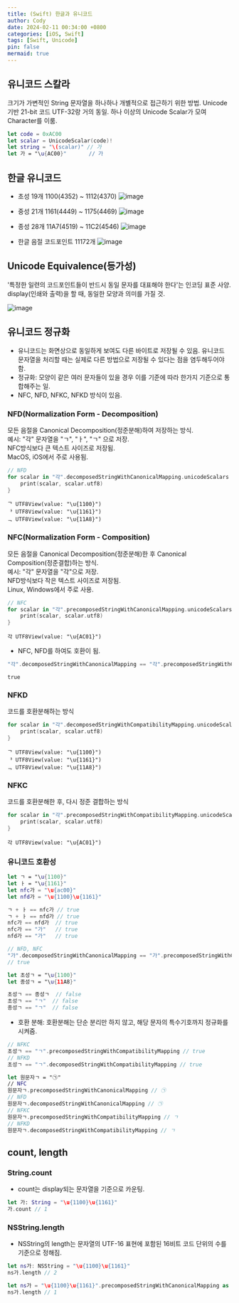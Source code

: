```yaml
---
title: (Swift) 한글과 유니코드
author: Cody
date: 2024-02-11 00:34:00 +0800
categories: [iOS, Swift]
tags: [Swift, Unicode]
pin: false
mermaid: true
---
```


## 유니코드 스칼라
크기가 가변적인 String 문자열을 하나하나 개별적으로 접근하기 위한 방법.
Unicode기반 21-bit 코드
UTF-32랑 거의 동일.
하나 이상의 Unicode Scalar가 모여 Character를 이룸.
```swift
let code = 0xAC00
let scalar = UnicodeScalar(code)!
let string = "\(scalar)" // 가
let 가 = "\u{AC00}"       // 가
```

## 한글 유니코드
- 초성 19개 1100(4352) ~ 1112(4370)
![image](https://github.com/swiftycody/swiftycody.github.io/assets/9062513/e86f3a33-3d0c-4c1e-8e0d-c11472737bf1)

- 중성 21개 1161(4449) ~ 1175(4469)
![image](https://github.com/swiftycody/swiftycody.github.io/assets/9062513/77d27942-5c7a-4c56-ba6d-57afae93e042)

- 종성 28개 11A7(4519) ~ 11C2(4546)
![image](https://github.com/swiftycody/swiftycody.github.io/assets/9062513/d517af35-495a-49fc-b9b0-773e18a8fac1)

- 한글 음절 코드포인트 11172개
![image](https://github.com/swiftycody/swiftycody.github.io/assets/9062513/335c697d-2ae9-4dbd-9c3b-7f2d098189c7)

## Unicode Equivalence(등가성)
'특정한 일련의 코드포인트들이 반드시 동일 문자를 대표해야 한다'는 인코딩 표준 사양.  
display(인쇄와 출력)을 할 때, 동일한 모양과 의미를 가질 것.

![image](https://github.com/swiftycody/swiftycody.github.io/assets/9062513/0dd2986c-8870-494f-bbc5-b6481e00c03d)


## 유니코드 정규화
- 유니코드는 화면상으로 동일하게 보여도 다른 바이트로 저장될 수 있음. 유니코드 문자열을 처리할 때는 실제로 다른 방법으로 저장될 수 있다는 점을 염두해두어야 함.
- 정규화: 모양이 같은 여러 문자들이 있을 경우 이를 기준에 따라 한가지 기준으로 통합해주는 일.
- NFC, NFD, NFKC, NFKD 방식이 있음.
  

### NFD(Normalization Form - Decomposition)
모든 음절을 Canonical Decomposition(정준분해)하여 저장하는 방식.  
예시: "각" 문자열을 "ㄱ", "ㅏ", "ㄱ" 으로 저장.  
NFC방식보다 큰 텍스트 사이즈로 저장됨.  
MacOS, iOS에서 주로 사용됨.
```swift
// NFD
for scalar in "각".decomposedStringWithCanonicalMapping.unicodeScalars {
    print(scalar, scalar.utf8)
}
```
```
ᄀ UTF8View(value: "\u{1100}")
ᅡ UTF8View(value: "\u{1161}")
ᆨ UTF8View(value: "\u{11A8}")
```

### NFC(Normalization Form - Composition)
모든 음절을 Canonical Decomposition(정준분해)한 후 Canonical Composition(정준결합)하는 방식.  
예시: "각" 문자열을 "각"으로 저장.  
NFD방식보다 작은 텍스트 사이즈로 저장됨.   
Linux, Windows에서 주로 사용.
```swift
// NFC
for scalar in "각".precomposedStringWithCanonicalMapping.unicodeScalars {
    print(scalar, scalar.utf8)
}
```
```
각 UTF8View(value: "\u{AC01}")
```

- NFC, NFD를 하여도 호환이 됨.
```swift
"각".decomposedStringWithCanonicalMapping == "각".precomposedStringWithCanonicalMapping
```
```
true
```

### NFKD
코드를 호환분해하는 방식
```swift
for scalar in "각".decomposedStringWithCompatibilityMapping.unicodeScalars {
    print(scalar, scalar.utf8)
}
```
```
ᄀ UTF8View(value: "\u{1100}")
ᅡ UTF8View(value: "\u{1161}")
ᆨ UTF8View(value: "\u{11A8}")
```

### NFKC
코드를 호환분해한 후, 다시 정준 결합하는 방식
```swift
for scalar in "각".precomposedStringWithCompatibilityMapping.unicodeScalars {
    print(scalar, scalar.utf8)
}
```
```
각 UTF8View(value: "\u{AC01}")
```


### 유니코드 호환성
```swift
let ㄱ = "\u{1100}"
let ㅏ = "\u{1161}"
let nfc가 = "\u{ac00}"
let nfd가 = "\u{1100}\u{1161}"

ㄱ + ㅏ == nfc가 // true
ㄱ + ㅏ == nfd가 // true
nfc가 == nfd가  // true
nfc가 == "가"   // true
nfd가 == "가"   // true
```

```swift
// NFD, NFC
"가".decomposedStringWithCanonicalMapping == "가".precomposedStringWithCanonicalMapping
// true
```

```swift
let 초성ㄱ = "\u{1100}"
let 종성ㄱ = "\u{11A8}"

초성ㄱ == 종성ㄱ  // false
초성ㄱ == "ㄱ"  // false
종성ㄱ == "ㄱ"  // false
```

- 호환 분해: 호환분해는 단순 분리만 하지 않고, 해당 문자의 특수기호까지 정규화를 시켜줌.
```swift
// NFKC
초성ㄱ == "ㄱ".precomposedStringWithCompatibilityMapping // true
// NFKD
초성ㄱ == "ㄱ".decomposedStringWithCompatibilityMapping // true
```
```swift
let 원문자ㄱ = "㉠"
// NFC
원문자ㄱ.precomposedStringWithCanonicalMapping // ㉠
// NFD
원문자ㄱ.decomposedStringWithCanonicalMapping // ㉠
// NFKC
원문자ㄱ.precomposedStringWithCompatibilityMapping // ㄱ
// NFKD
원문자ㄱ.decomposedStringWithCompatibilityMapping // ㄱ
```

## count, length
### String.count
- count는 display되는 문자열을 기준으로 카운팅.
```swift
let 가: String = "\u{1100}\u{1161}"
가.count // 1
```
### NSString.length
- NSString의 length는 문자열의 UTF-16 표현에 포함된 16비트 코드 단위의 수를 기준으로 정해짐.
```swift
let ns가: NSString = "\u{1100}\u{1161}"
ns가.length // 2
```
```swift
let ns가 = "\u{1100}\u{1161}".precomposedStringWithCanonicalMapping as NSString
ns가.length // 1
```